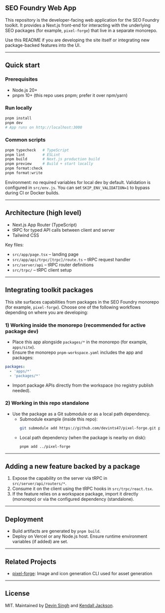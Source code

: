 ## SEO Foundry Web App

This repository is the developer-facing web application for the SEO Foundry toolkit. It provides a Next.js front-end for interacting with the underlying SEO packages (for example, `pixel-forge`) that live in a separate monorepo.

Use this README if you are developing the site itself or integrating new package-backed features into the UI.

---

## Quick start

### Prerequisites
- Node.js 20+
- pnpm 10+ (this repo uses pnpm; prefer it over npm/yarn)

### Run locally
```bash
pnpm install
pnpm dev
# App runs on http://localhost:3000
```

### Common scripts
```bash
pnpm typecheck   # TypeScript
pnpm lint        # ESLint
pnpm build       # Next.js production build
pnpm preview     # Build + start locally
pnpm format:check
pnpm format:write
```

Environment: no required variables for local dev by default. Validation is configured in `src/env.js`. You can set `SKIP_ENV_VALIDATION=1` to bypass during CI or Docker builds.

---

## Architecture (high level)
- Next.js App Router (TypeScript)
- tRPC for typed API calls between client and server
- Tailwind CSS

Key files:
- `src/app/page.tsx` – landing page
- `src/app/api/trpc/[trpc]/route.ts` – tRPC request handler
- `src/server/api` – tRPC router definitions
- `src/trpc/` – tRPC client setup

---

## Integrating toolkit packages
This site surfaces capabilities from packages in the SEO Foundry monorepo (for example, `pixel-forge`). Choose one of the following workflows depending on where you are developing:

### 1) Working inside the monorepo (recommended for active package dev)
- Place this app alongside `packages/*` in the monorepo (for example, `apps/site`).
- Ensure the monorepo `pnpm-workspace.yaml` includes the app and packages:

```yaml
packages:
  - 'apps/*'
  - 'packages/*'
```

- Import package APIs directly from the workspace (no registry publish needed).

### 2) Working in this repo standalone
- Use the package as a Git submodule or as a local path dependency.
  - Submodule example (inside this repo):
    ```bash
    git submodule add https://github.com/devints47/pixel-forge.git packages/pixel-forge
    ```
  - Local path dependency (when the package is nearby on disk):
    ```bash
    pnpm add ../pixel-forge
    ```

---

## Adding a new feature backed by a package
1. Expose the capability on the server via tRPC in `src/server/api/routers/*`.
2. Consume it on the client using the tRPC hooks in `src/trpc/react.tsx`.
3. If the feature relies on a workspace package, import it directly (monorepo) or via the configured dependency (standalone).

---

## Deployment
- Build artifacts are generated by `pnpm build`.
- Deploy on Vercel or any Node.js host. Ensure runtime environment variables (if added) are set.

---

## Related Projects
- [pixel-forge](https://github.com/devints47/pixel-forge): Image and icon generation CLI used for asset generation

---

## License
MIT. Maintained by [Devin Singh](mailto:devin@devinops.com) and [Kendall Jackson](mailto:kendallkj00@gmail.com).
